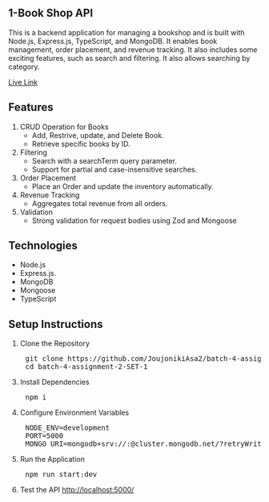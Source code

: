 ## 1-Book Shop API
This is a backend application for managing a bookshop and is built with Node.js, Express.js, TypeScript, and MongoDB. It enables book management, order placement, and revenue tracking. It also includes some exciting features, such as search and filtering. It also allows searching by category.

[Live Link](https://batch-4-assignment-2-set-1.vercel.app/)


## Features
1. CRUD Operation for Books
   - Add, Restrive, update, and Delete Book.
   - Retrieve specific books by ID.
2. Filtering
   - Search with a searchTerm query parameter.
   - Support for partial and case-insensitive searches. 
3. Order Placement
   - Place an Order and update the inventory automatically.
4. Revenue Tracking
   - Aggregates total revenue from all orders.
5. Validation
   - Strong validation for request bodies using Zod and Mongoose
  
## Technologies
- Node.js
- Express.js.
- MongoDB
- Mongoose
- TypeScript

## Setup Instructions
1. Clone the Repository
<pre>
    git clone https://github.com/JoujonikiAsa2/batch-4-assignment-2-SET-1.git
    cd batch-4-assignment-2-SET-1
</pre>

3. Install Dependencies
<pre>
    npm i
</pre>
4. Configure Environment Variables
<pre>
    NODE_ENV=development
    PORT=5000
    MONGO_URI=mongodb+srv://<username>:<password>@cluster.mongodb.net/<database>?retryWrites=true&w=majority
</pre>
5. Run the Application
<pre>
    npm run start:dev
</pre>
6. Test the API
[http://localhost:5000/](http://localhost:5000/)
